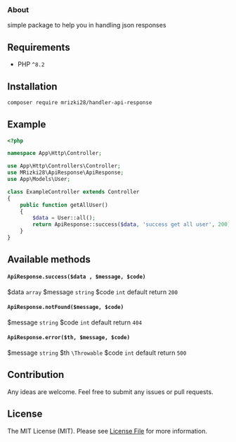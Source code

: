### About
simple package to help you in handling json responses

## Requirements

- PHP `^8.2`


## Installation
```bash
composer require mrizki28/handler-api-response
```

## Example

```php
<?php

namespace App\Http\Controller;

use App\Http\Controllers\Controller;
use MRizki28\ApiResponse\ApiResponse;
use App\Models\User;

class ExampleController extends Controller
{
    public function getAllUser()
    {
        $data = User::all();
        return ApiResponse::success($data, 'success get all user', 200);
    }
}
```

## Available methods
#### `ApiResponse.success($data , $message, $code)`
$data `array`
$message `string`
$code `int` default return `200`
#### `ApiResponse.notFound($message, $code)`
$message `string`
$code `int` default return `404`
#### `ApiResponse.error($th, $message, $code)`
$message `string`
$th `\Throwable`
$code `int` default return `500`

## Contribution

Any ideas are welcome. Feel free to submit any issues or pull requests.

## License

The MIT License (MIT). Please see [License File](LICENSE) for more information.
